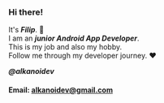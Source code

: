 ### Hi there!

It's ***Filip***. :wave:  
I am an ***junior Android App Developer***.  
This is my job and also my hobby.  
Follow me through my developer journey. :heart:  

***@alkanoidev*** 

#### Email: alkanoidev@gmail.com
